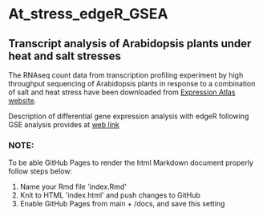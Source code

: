 # At_stress_edgeR_GSEA
## Transcript analysis of Arabidopsis plants under heat and salt stresses

The RNAseq count data from transcription profiling experiment by high throughput 
sequencing of Arabidopsis plants in response to a combination of salt and heat
stress have been downloaded from [Expression Atlas website](https://www.ebi.ac.uk/gxa/experiments/E-GEOD-72806/Downloads). 

Description of differential gene expression analysis with edgeR following GSE analysis 
provides at [web link](https://nmar722.github.io/At_stress_edgeR_GSEA/)

### NOTE:
To be able GitHub Pages to render the html Markdown document properly follow steps below:

 1. Name your Rmd file 'index.Rmd'
 2. Knit to HTML 'index.html' and push changes to GitHub
 3. Enable GitHub Pages from main + /docs, and save this setting